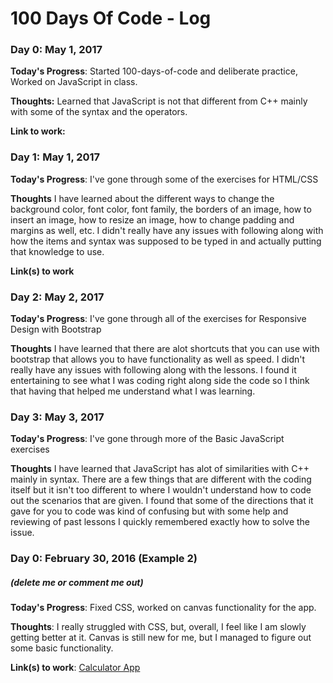 # 100 Days Of Code - Log

### Day 0: May 1, 2017


**Today's Progress**: Started 100-days-of-code and deliberate practice, Worked on JavaScript in class.

**Thoughts:** Learned that JavaScript is not that different from C++ mainly with some of the syntax and the operators.

**Link to work:** 


### Day 1: May 1, 2017

**Today's Progress**: I've gone through some of the exercises for HTML/CSS

**Thoughts** I have learned about the different ways to change the background color, font color, font family, the borders of an image, how to insert an image, how to resize an image, how to change padding and margins as well, etc. I didn't really have any issues with following along with how the items and syntax was supposed to be typed in and actually putting that knowledge to use.

**Link(s) to work**

### Day 2: May 2, 2017

**Today's Progress**: I've gone through all of the exercises for Responsive Design with Bootstrap

**Thoughts** I have learned that there are alot shortcuts that you can use with bootstrap that allows you to have functionality as well as speed. I didn't really have any issues with following along with the lessons. I found it entertaining to see what I was coding right along side the code so I think that having that helped me understand what I was learning.


### Day 3: May 3, 2017
**Today's Progress**: I've gone through more of the Basic JavaScript exercises

**Thoughts** I have learned that JavaScript has alot of similarities with C++ mainly in syntax. There are a few things that are different with the coding itself but it isn't too different to where I wouldn't understand how to code out the scenarios that are given. I found that some of the directions that it gave for you to code was kind of confusing but with some help and reviewing of past lessons I quickly remembered exactly how to solve the issue.


### Day 0: February 30, 2016 (Example 2)
##### (delete me or comment me out)

**Today's Progress**: Fixed CSS, worked on canvas functionality for the app.

**Thoughts**: I really struggled with CSS, but, overall, I feel like I am slowly getting better at it. Canvas is still new for me, but I managed to figure out some basic functionality.

**Link(s) to work**: [Calculator App](http://www.example.com)
